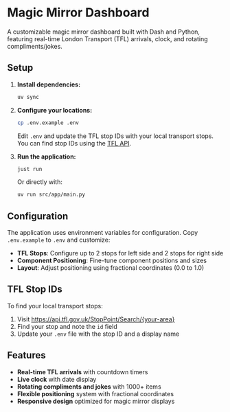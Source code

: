 # Magic Mirror Dashboard

A customizable magic mirror dashboard built with Dash and Python, featuring real-time London Transport (TFL) arrivals, clock, and rotating compliments/jokes.

## Setup

1. **Install dependencies:**
   ```bash
   uv sync
   ```

2. **Configure your locations:**
   ```bash
   cp .env.example .env
   ```
   
   Edit `.env` and update the TFL stop IDs with your local transport stops. You can find stop IDs using the [TFL API](https://api.tfl.gov.uk/).

3. **Run the application:**
   ```bash
   just run
   ```
   
   Or directly with:
   ```bash
   uv run src/app/main.py
   ```

## Configuration

The application uses environment variables for configuration. Copy `.env.example` to `.env` and customize:

- **TFL Stops**: Configure up to 2 stops for left side and 2 stops for right side
- **Component Positioning**: Fine-tune component positions and sizes
- **Layout**: Adjust positioning using fractional coordinates (0.0 to 1.0)

## TFL Stop IDs

To find your local transport stops:
1. Visit https://api.tfl.gov.uk/StopPoint/Search/{your-area}
2. Find your stop and note the `id` field
3. Update your `.env` file with the stop ID and a display name

## Features

- **Real-time TFL arrivals** with countdown timers
- **Live clock** with date display  
- **Rotating compliments and jokes** with 1000+ items
- **Flexible positioning** system with fractional coordinates
- **Responsive design** optimized for magic mirror displays
